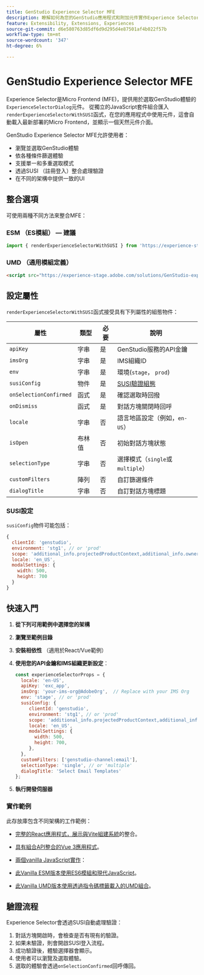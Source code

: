 ```yaml
---
title: GenStudio Experience Selector MFE
description: 瞭解如何為您的GenStudio應用程式和附加元件實作Experience Selector Micro FrontEnd。
feature: Extensibility, Extensions, Experiences
source-git-commit: d6e580763d85df6d9d295d4e87501af4b022f57b
workflow-type: tm+mt
source-wordcount: '347'
ht-degree: 6%

---
```


# GenStudio Experience Selector MFE

Experience Selector是Micro Frontend (MFE)，提供用於選取GenStudio體驗的`ExperienceSelectorDialog`元件。 從獨立的JavaScript套件組合匯入`renderExperienceSelectorWithSUSI`函式，在您的應用程式中使用元件，這會自動載入最新部署的Micro Frontend，並顯示一個天然元件介面。

GenStudio Experience Selector MFE允許使用者：

- 瀏覽並選取GenStudio體驗
- 依各種條件篩選體驗
- 支援單一和多重選取模式
- 透過SUSI （註冊登入）整合處理驗證
- 在不同的架構中提供一致的UI

## 整合選項

可使用兩種不同方法來整合MFE：

### ESM （ES模組） — 建議

```javascript
import { renderExperienceSelectorWithSUSI } from 'https://experience-stage.adobe.com/solutions/GenStudio-experience-selector-mfe/static-assets/resources/@genstudio/experience-selector/esm/standalone.js';
```

### UMD （通用模組定義）

```html
<script src="https://experience-stage.adobe.com/solutions/GenStudio-experience-selector-mfe/static-assets/resources/@genstudio/experience-selector/umd/standalone.js"></script>
```

## 設定屬性

`renderExperienceSelectorWithSUSI`函式接受具有下列屬性的組態物件：

| 屬性 | 類型 | 必要 | 說明 |
|----------|------|----------|-------------|
| `apiKey` | 字串 | 是 | GenStudio服務的API金鑰 |
| `imsOrg` | 字串 | 是 | IMS組織ID |
| `env` | 字串 | 是 | 環境(`stage`， `prod`) |
| `susiConfig` | 物件 | 是 | [SUSI驗證組態](#susi-configuration) |
| `onSelectionConfirmed` | 函式 | 是 | 確認選取時回撥 |
| `onDismiss` | 函式 | 是 | 對話方塊關閉時回呼 |
| `locale` | 字串 | 否 | 語言地區設定（例如，`en-US`） |
| `isOpen` | 布林值 | 否 | 初始對話方塊狀態 |
| `selectionType` | 字串 | 否 | 選擇模式（`single`或`multiple`） |
| `customFilters` | 陣列 | 否 | 自訂篩選條件 |
| `dialogTitle` | 字串 | 否 | 自訂對話方塊標題 |

### SUSI設定

`susiConfig`物件可能包括：

```javascript
{
  clientId: 'genstudio',
  environment: 'stg1', // or 'prod'
  scope: 'additional_info.projectedProductContext,additional_info.ownerOrg,AdobeID,openid,session,read_organizations,ab.manage',
  locale: 'en_US',
  modalSettings: {
    width: 500,
    height: 700
  }
}
```

## 快速入門

1. **從下列可用範例中選擇您的架構**
1. **瀏覽至範例目錄**
1. **安裝相依性** （適用於React/Vue範例）
1. **使用您的API金鑰和IMS組織更新設定**：

   ```javascript
   const experienceSelectorProps = {
     locale: 'en-US',
     apiKey: 'exc_app',           
     imsOrg: 'your-ims-org@AdobeOrg',  // Replace with your IMS Org
     env: 'stage', // or 'prod'
     susiConfig: {
        clientId: 'genstudio',
        environment: 'stg1', // or 'prod'
        scope: 'additional_info.projectedProductContext,additional_info.ownerOrg,AdobeID,openid,session,read_organizations,ab.manage',
        locale: 'en_US',
        modalSettings: {
          width: 500,
          height: 700,
        },
     },
     customFilters: ['genstudio-channel:email'],
     selectionType: 'single', // or 'multiple'
     dialogTitle: 'Select Email Templates'
   };
   ```

1. **執行開發伺服器**

### 實作範例

此存放庫包含不同架構的工作範例：

- [完整的React應用程式，展示與Vite組建系統](https://github.com/adobe/genstudio-extensibility-examples/tree/main/genstudio-experience-selector-mfe/react-js)的整合。

- [具有組合API整合的Vue 3應用程式](https://github.com/adobe/genstudio-extensibility-examples/tree/main/genstudio-experience-selector-mfe/vue-js)。

- [兩個vanilla JavaScript實作](https://github.com/adobe/genstudio-extensibility-examples/tree/main/genstudio-experience-selector-mfe/vanilla-js)：

- [此Vanilla ESM版本使用ES6模組和現代JavaScript](https://github.com/adobe/genstudio-extensibility-examples/tree/main/genstudio-experience-selector-mfe/vanilla-js/vanilla-esm)。

- [此Vanilla UMD版本使用透過指令碼標籤載入的UMD組合](https://github.com/adobe/genstudio-extensibility-examples/tree/main/genstudio-experience-selector-mfe/vanilla-js/vanilla-umd-global-var)。

## 驗證流程

Experience Selector會透過SUSI自動處理驗證：

1. 對話方塊開啟時，會檢查是否有現有的驗證。
1. 如果未驗證，則會開啟SUSI登入流程。
1. 成功驗證後，體驗選擇器會顯示。
1. 使用者可以瀏覽及選取體驗。
1. 選取的體驗會透過`onSelectionConfirmed`回呼傳回。

